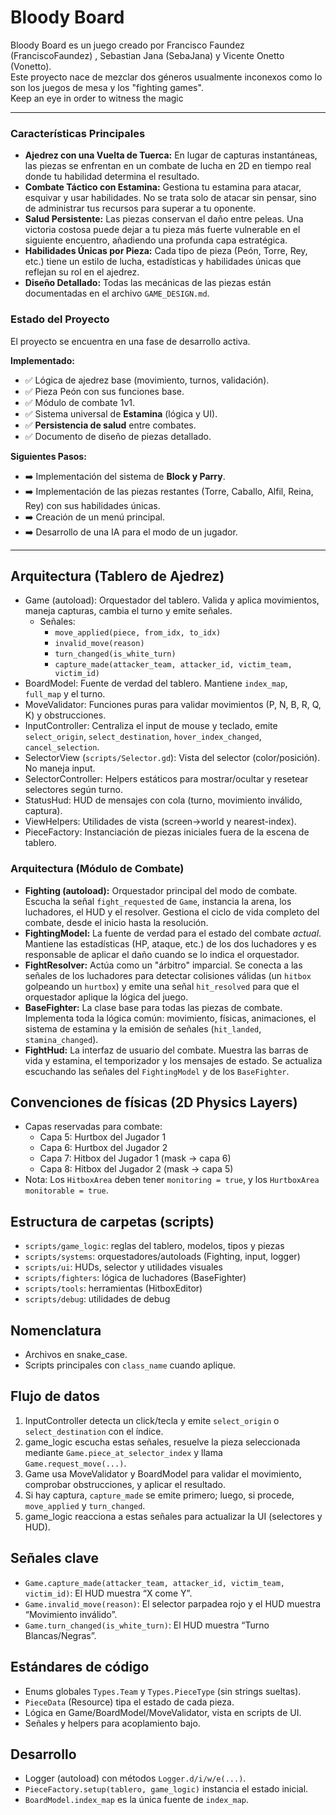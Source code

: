 # Bloody Board

Bloody Board es un juego creado por Francisco Faundez (FranciscoFaundez) , Sebastian Jana (SebaJana) y Vicente Onetto (Vonetto).  
Este proyecto nace de mezclar dos géneros usualmente inconexos como lo son los juegos de mesa y los "fighting games".  
Keep an eye in order to witness the magic

---

### Características Principales

*   **Ajedrez con una Vuelta de Tuerca:** En lugar de capturas instantáneas, las piezas se enfrentan en un combate de lucha en 2D en tiempo real donde tu habilidad determina el resultado.
*   **Combate Táctico con Estamina:** Gestiona tu estamina para atacar, esquivar y usar habilidades. No se trata solo de atacar sin pensar, sino de administrar tus recursos para superar a tu oponente.
*   **Salud Persistente:** Las piezas conservan el daño entre peleas. Una victoria costosa puede dejar a tu pieza más fuerte vulnerable en el siguiente encuentro, añadiendo una profunda capa estratégica.
*   **Habilidades Únicas por Pieza:** Cada tipo de pieza (Peón, Torre, Rey, etc.) tiene un estilo de lucha, estadísticas y habilidades únicas que reflejan su rol en el ajedrez.
*   **Diseño Detallado:** Todas las mecánicas de las piezas están documentadas en el archivo `GAME_DESIGN.md`.

### Estado del Proyecto

El proyecto se encuentra en una fase de desarrollo activa.

**Implementado:**
*   ✅ Lógica de ajedrez base (movimiento, turnos, validación).
*   ✅ Pieza Peón con sus funciones base.
*   ✅ Módulo de combate 1v1.
*   ✅ Sistema universal de **Estamina** (lógica y UI).
*   ✅ **Persistencia de salud** entre combates.
*   ✅ Documento de diseño de piezas detallado.

**Siguientes Pasos:**
*   ➡️ Implementación del sistema de **Block y Parry**.
*   ➡️ Implementación de las piezas restantes (Torre, Caballo, Alfil, Reina, Rey) con sus habilidades únicas.
*   ➡️ Creación de un menú principal.
*   ➡️ Desarrollo de una IA para el modo de un jugador.

---

## Arquitectura (Tablero de Ajedrez)

- Game (autoload): Orquestador del tablero. Valida y aplica movimientos, maneja capturas, cambia el turno y emite señales.
  - Señales:
    - `move_applied(piece, from_idx, to_idx)`
    - `invalid_move(reason)`
    - `turn_changed(is_white_turn)`
    - `capture_made(attacker_team, attacker_id, victim_team, victim_id)`
- BoardModel: Fuente de verdad del tablero. Mantiene `index_map`, `full_map` y el turno.
- MoveValidator: Funciones puras para validar movimientos (P, N, B, R, Q, K) y obstrucciones.
- InputController: Centraliza el input de mouse y teclado, emite `select_origin`, `select_destination`, `hover_index_changed`, `cancel_selection`.
- SelectorView (`scripts/Selector.gd`): Vista del selector (color/posición). No maneja input.
- SelectorController: Helpers estáticos para mostrar/ocultar y resetear selectores según turno.
- StatusHud: HUD de mensajes con cola (turno, movimiento inválido, captura).
- ViewHelpers: Utilidades de vista (screen→world y nearest-index).
- PieceFactory: Instanciación de piezas iniciales fuera de la escena de tablero.

### Arquitectura (Módulo de Combate)

- **Fighting (autoload):** Orquestador principal del modo de combate. Escucha la señal `fight_requested` de `Game`, instancia la arena, los luchadores, el HUD y el resolver. Gestiona el ciclo de vida completo del combate, desde el inicio hasta la resolución.
- **FightingModel:** La fuente de verdad para el estado del combate *actual*. Mantiene las estadísticas (HP, ataque, etc.) de los dos luchadores y es responsable de aplicar el daño cuando se lo indica el orquestador.
- **FightResolver:** Actúa como un "árbitro" imparcial. Se conecta a las señales de los luchadores para detectar colisiones válidas (un `hitbox` golpeando un `hurtbox`) y emite una señal `hit_resolved` para que el orquestador aplique la lógica del juego.
- **BaseFighter:** La clase base para todas las piezas de combate. Implementa toda la lógica común: movimiento, físicas, animaciones, el sistema de estamina y la emisión de señales (`hit_landed`, `stamina_changed`).
- **FightHud:** La interfaz de usuario del combate. Muestra las barras de vida y estamina, el temporizador y los mensajes de estado. Se actualiza escuchando las señales del `FightingModel` y de los `BaseFighter`.

## Convenciones de físicas (2D Physics Layers)

- Capas reservadas para combate:
  - Capa 5: Hurtbox del Jugador 1
  - Capa 6: Hurtbox del Jugador 2
  - Capa 7: Hitbox del Jugador 1 (mask → capa 6)
  - Capa 8: Hitbox del Jugador 2 (mask → capa 5)
- Nota: Los `HitboxArea` deben tener `monitoring = true`, y los `HurtboxArea` `monitorable = true`.

## Estructura de carpetas (scripts)

- `scripts/game_logic`: reglas del tablero, modelos, tipos y piezas
- `scripts/systems`: orquestadores/autoloads (Fighting, input, logger)
- `scripts/ui`: HUDs, selector y utilidades visuales
- `scripts/fighters`: lógica de luchadores (BaseFighter)
- `scripts/tools`: herramientas (HitboxEditor)
- `scripts/debug`: utilidades de debug

## Nomenclatura

- Archivos en snake_case.
- Scripts principales con `class_name` cuando aplique.

## Flujo de datos

1) InputController detecta un click/tecla y emite `select_origin` o `select_destination` con el índice.
2) game_logic escucha estas señales, resuelve la pieza seleccionada mediante `Game.piece_at_selector_index` y llama `Game.request_move(...)`.
3) Game usa MoveValidator y BoardModel para validar el movimiento, comprobar obstrucciones, y aplicar el resultado.
4) Si hay captura, `capture_made` se emite primero; luego, si procede, `move_applied` y `turn_changed`.
5) game_logic reacciona a estas señales para actualizar la UI (selectores y HUD).

## Señales clave

- `Game.capture_made(attacker_team, attacker_id, victim_team, victim_id)`: El HUD muestra “X come Y”.
- `Game.invalid_move(reason)`: El selector parpadea rojo y el HUD muestra “Movimiento inválido”.
- `Game.turn_changed(is_white_turn)`: El HUD muestra “Turno Blancas/Negras”.

## Estándares de código

- Enums globales `Types.Team` y `Types.PieceType` (sin strings sueltas).
- `PieceData` (Resource) tipa el estado de cada pieza.
- Lógica en Game/BoardModel/MoveValidator, vista en scripts de UI.
- Señales y helpers para acoplamiento bajo.

## Desarrollo

- Logger (autoload) con métodos `Logger.d/i/w/e(...)`.
- `PieceFactory.setup(tablero, game_logic)` instancia el estado inicial.
- `BoardModel.index_map` es la única fuente de `index_map`.
